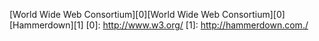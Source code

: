 [World Wide Web Consortium][0][World Wide Web Consortium][0][Hammerdown][1]
[0]: http://www.w3.org/
[1]: http://hammerdown.com./